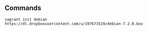 ## Commands

```
vagrant init debian https://dl.dropboxusercontent.com/u/197673519/debian-7.2.0.box
```